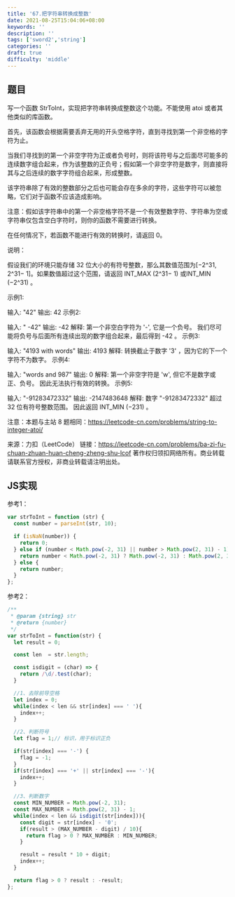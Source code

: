 ```yaml
---
title: '67.把字符串转换成整数'
date: 2021-08-25T15:04:06+08:00
keywords: ''
description: ''
tags: ['sword2','string']
categories: ''
draft: true
difficulty: 'middle'
---
```


## 题目

写一个函数 StrToInt，实现把字符串转换成整数这个功能。不能使用 atoi 或者其他类似的库函数。



首先，该函数会根据需要丢弃无用的开头空格字符，直到寻找到第一个非空格的字符为止。

当我们寻找到的第一个非空字符为正或者负号时，则将该符号与之后面尽可能多的连续数字组合起来，作为该整数的正负号；假如第一个非空字符是数字，则直接将其与之后连续的数字字符组合起来，形成整数。

该字符串除了有效的整数部分之后也可能会存在多余的字符，这些字符可以被忽略，它们对于函数不应该造成影响。

注意：假如该字符串中的第一个非空格字符不是一个有效整数字符、字符串为空或字符串仅包含空白字符时，则你的函数不需要进行转换。

在任何情况下，若函数不能进行有效的转换时，请返回 0。

说明：

假设我们的环境只能存储 32 位大小的有符号整数，那么其数值范围为[−2^31, 2^31− 1]。如果数值超过这个范围，请返回 INT_MAX (2^31− 1) 或INT_MIN (−2^31) 。

示例1:

输入: "42"
输出: 42
示例2:

输入: "   -42"
输出: -42
解释: 第一个非空白字符为 '-', 它是一个负号。
    我们尽可能将负号与后面所有连续出现的数字组合起来，最后得到 -42 。
示例3:

输入: "4193 with words"
输出: 4193
解释: 转换截止于数字 '3' ，因为它的下一个字符不为数字。
示例4:

输入: "words and 987"
输出: 0
解释: 第一个非空字符是 'w', 但它不是数字或正、负号。
     因此无法执行有效的转换。
示例5:

输入: "-91283472332"
输出: -2147483648
解释: 数字 "-91283472332" 超过 32 位有符号整数范围。 
    因此返回 INT_MIN (−231) 。


注意：本题与主站 8 题相同：https://leetcode-cn.com/problems/string-to-integer-atoi/



来源：力扣（LeetCode）
链接：https://leetcode-cn.com/problems/ba-zi-fu-chuan-zhuan-huan-cheng-zheng-shu-lcof
著作权归领扣网络所有。商业转载请联系官方授权，非商业转载请注明出处。


## JS实现

参考1：

```javascript
var strToInt = function (str) {
  const number = parseInt(str, 10);

  if (isNaN(number)) {
    return 0;
  } else if (number < Math.pow(-2, 31) || number > Math.pow(2, 31) - 1) {
    return number < Math.pow(-2, 31) ? Math.pow(-2, 31) : Math.pow(2, 31) - 1;
  } else {
    return number;
  }
};
```


参考2：

```javascript
/**
 * @param {string} str
 * @return {number}
 */
var strToInt = function(str) {
  let result = 0;

  const len  = str.length;

  const isdigit = (char) => {
    return /\d/.test(char);
  }

  //1、去除前导空格
  let index = 0;
  while(index < len && str[index] === ' '){
    index++;
  }

  //2、判断符号
  let flag = 1;// 标识，用于标识正负

  if(str[index] === '-') {
    flag = -1;
  }
  if(str[index] === '+' || str[index] === '-'){
    index++;
  } 

  //3、判断数字
  const MIN_NUMBER = Math.pow(-2, 31);
  const MAX_NUMBER = Math.pow(2, 31) - 1;
  while(index < len && isdigit(str[index])){
    const digit = str[index] - '0';
    if(result > (MAX_NUMBER - digit) / 10){
      return flag > 0 ? MAX_NUMBER : MIN_NUMBER;
    }

    result = result * 10 + digit;
    index++;
  }

  return flag > 0 ? result : -result;
};
```





